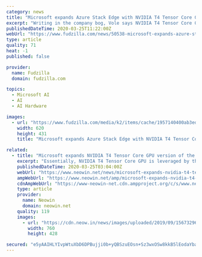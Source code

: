 ```yaml
---
category: news
title: "Microsoft expands Azure Stack Edge with NVIDIA T4 Tensor Core GPU"
excerpt: "Writing in the company bog, Vole says NVIDIA T4 Tensor Core GPU is used by the Azure Stack Edge in order to bring a hardware boost to machine learning (ML) workloads. In the blog Vole states that since its introduction, it has observed a largely positive reception to the idea, with a variety of industries looking to take advantage of the ..."
publishedDateTime: 2020-03-25T11:22:00Z
webUrl: "https://www.fudzilla.com/news/50538-microsoft-expands-azure-stack-edge-with-nvidia-t4-tensor-core-gpu"
type: article
quality: 71
heat: -1
published: false

provider:
  name: Fudzilla
  domain: fudzilla.com

topics:
  - Microsoft AI
  - AI
  - AI Hardware

images:
  - url: "https://www.fudzilla.com/media/k2/items/cache/1957140400ab3edd0bca8c79f8bc7bc5_L.jpg"
    width: 620
    height: 431
    title: "Microsoft expands Azure Stack Edge with NVIDIA T4 Tensor Core GPU"

related:
  - title: "Microsoft expands NVIDIA T4 Tensor Core GPU version of the Azure Stack Edge"
    excerpt: "Essentially, NVIDIA T4 Tensor Core GPU is leveraged by the Azure Stack Edge in order to bring a hardware boost to machine learning (ML) workloads. Microsoft states that since its introduction, it has observed a largely positive reception to the idea, with a variety of industries looking to take advantage of the improved Azure ML capabilities."
    publishedDateTime: 2020-03-25T03:04:00Z
    webUrl: "https://www.neowin.net/news/microsoft-expands-nvidia-t4-tensor-core-gpu-version-of-the-azure-stack-edge"
    ampWebUrl: "https://www.neowin.net/amp/microsoft-expands-nvidia-t4-tensor-core-gpu-version-of-the-azure-stack-edge/"
    cdnAmpWebUrl: "https://www-neowin-net.cdn.ampproject.org/c/s/www.neowin.net/amp/microsoft-expands-nvidia-t4-tensor-core-gpu-version-of-the-azure-stack-edge/"
    type: article
    provider:
      name: Neowin
      domain: neowin.net
    quality: 119
    images:
      - url: "https://cdn.neow.in/news/images/uploaded/2019/09/1567329620_azure-4_story.jpg"
        width: 760
        height: 428

secured: "e5yAAIHLYIvpWtuXbD6DPBujji0b+yQBSzuEOsn+Sz3wxOSw8kkB5lEodaYbaz3746cdHRqGkZgvwG2usJ4mAKJsSsocF8wePA2pKR0V1WMekXc0DGzl5M9T7ZBKHnaNCi2T9r7mTORAQylg9y46Yak+PpVH+xNx5CRL94t8tTx6BPNC9JTMLrYE4kpayiofhlPiIrJwOrt6pGNEf1/SCxZumaBFwTl0yJG2m8OlC4LXmVMtqxtWs1sPr8S2BQ8lgQ2bHWMTXxKNDReJ/gWj9Xnl+KjDE1zRuYy9wBnTodwFHvNP3gMpEVOhi9/uOEoMwZXoQvm3JZJmUG0rfrJqDVPfaYgv5oDakjbeHqmy5qsjguT4pNbDW7TCcwCaPtXEM6JYBevVTwXkSpUZs5cECw0419P+hOR+uBsuItnedJ/Lyg+vntejheDxn7hgqsvFsMIAuBD0QMT2eDYJH+sIygSSV3aFyOUb7mc+2QTarR0=;I4e7v22luhxqeS1vopfSjw=="
---
```


